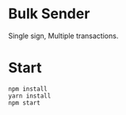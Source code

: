 # Bulk Sender

Single sign, Multiple transactions.

# Start

`npm install`
</br>
`yarn install`
</br>
`npm start`
